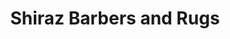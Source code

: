 ---
title: "Shiraz Barbers and Rugs"
url: /stillorgan/shiraz-barbers-and-rugs/
shop: hairdresser
---
